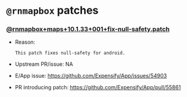 # `@rnmapbox` patches

### [@rnmapbox+maps+10.1.33+001+fix-null-safety.patch](@rnmapbox+maps+10.1.33+001+fix-null-safety.patch)

- Reason:
  
    ```
    This patch fixes null-safety for android.
    ```
  
- Upstream PR/issue: NA
- E/App issue: https://github.com/Expensify/App/issues/54903
- PR introducing patch: https://github.com/Expensify/App/pull/55861
